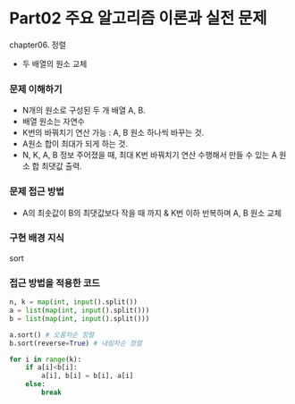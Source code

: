 # Part02 주요 알고리즘 이론과 실전 문제
chapter06. 정렬
- 두 배열의 원소 교체

### 문제 이해하기
- N개의 원소로 구성된 두 개 배열 A, B. 
- 배열 원소는 자연수
- K번의 바꿔치기 연산 가능 : A, B 원소 하나씩 바꾸는 것.
- A원소 합이 최대가 되게 하는 것.
- N, K, A, B 정보 주어졌을 때, 최대 K번 바꿔치기 연산 수행해서 만들 수 있는 A 원소 합 최댓값 출력.

### 문제 접근 방법
- A의 최솟값이 B의 최댓값보다 작을 때 까지 & K번 이하 반복하며 A, B 원소 교체

### 구현 배경 지식
sort

### 접근 방법을 적용한 코드
```python
n, k = map(int, input().split())
a = list(map(int, input().split()))
b = list(map(int, input().split()))

a.sort() # 오름차순 정렬
b.sort(reverse=True) # 내림차순 정렬

for i in range(k):
    if a[i]<b[i]:
        a[i], b[i] = b[i], a[i]
    else:
        break
```